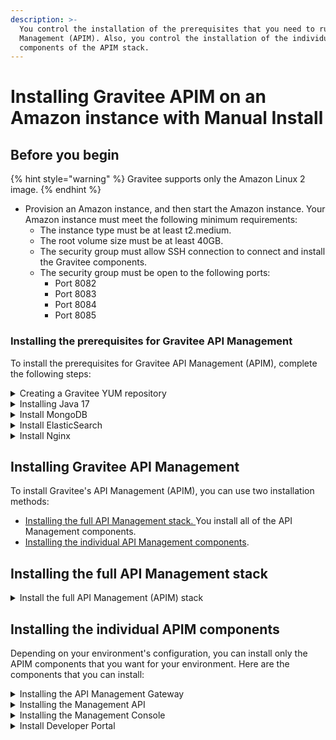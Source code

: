 ```yaml
---
description: >-
  You control the installation of the prerequisites that you need to run API
  Management (APIM). Also, you control the installation of the individual
  components of the APIM stack.
---
```


# Installing Gravitee APIM on an Amazon instance with Manual Install

## Before you begin

{% hint style="warning" %}
Gravitee supports only the Amazon Linux 2 image.
{% endhint %}

* Provision an Amazon instance, and then start the Amazon instance. Your Amazon instance must meet the following minimum requirements:
  * The instance type must be at least t2.medium.
  * The root volume size must be at least 40GB.
  * The security group must allow SSH connection to connect and install the Gravitee components.
  * The security group must be open to the following ports:
    * Port 8082
    * Port 8083
    * Port 8084
    * Port 8085

### Installing the prerequisites for Gravitee API Management

To install the prerequisites for Gravitee API Management (APIM), complete the following steps:

<details>

<summary>Creating a Gravitee YUM repository</summary>

1.  Create a file called `/etc/yum.repos.d/graviteeio.repo` using the following command:

    ```sh
    sudo tee -a /etc/yum.repos.d/graviteeio.repo <<EOF
    [graviteeio]
    name=graviteeio
    baseurl=https://packagecloud.io/graviteeio/rpms/el/7/\$basearch
    gpgcheck=0
    enabled=1
    gpgkey=https://packagecloud.io/graviteeio/rpms/gpgkey
    sslverify=1
    sslcacert=/etc/pki/tls/certs/ca-bundle.crt
    metadata_expire=300
    EOF
    ```
2.  (Optional) Enable GPG signature handling by installing the following packages using the following command:

    ```sh
    sudo yum install pygpgme yum-utils -y
    ```
3.  Refresh the local cache using the following command:

    {% code overflow="wrap" %}
    ```sh
    sudo yum -q makecache -y --disablerepo='*' --enablerepo='graviteeio'
    ```
    {% endcode %}

</details>

<details>

<summary>Installing  Java 17</summary>

1.  Enable the repository that contains Java:

    ```sh
    sudo amazon-linux-extras enable java-openjdk17
    ```
2.  Install Java using the following the command:

    ```sh
    sudo yum install java-17-openjdk -y
    ```
3.  Verify that you installed Java correctly using the following command:

    ```sh
    java -version
    ```

</details>

<details>

<summary>Install MongoDB</summary>

Gravitee API Management uses MongoDB as its default repository to store global configurations. To install MongoDB, complete the following steps:

1.  Create a file called `/etc/yum.repos.d/mongodb-org-7.0.repo` using the following command:

    ```sh
    case "`uname -i`" in
        x86_64|amd64)
            baseurl=https://repo.mongodb.org/yum/amazon/2/mongodb-org/7.0/x86_64/;;
        aarch64)
            baseurl=https://repo.mongodb.org/yum/amazon/2/mongodb-org/7.0/aarch64/;;
    esac

    sudo tee -a /etc/yum.repos.d/mongodb-org-7.0.repo <<EOF
    [mongodb-org-7.0]
    name=MongoDB Repository
    baseurl=${baseurl}
    gpgcheck=1
    enabled=1
    gpgkey=https://www.mongodb.org/static/pgp/server-7.0.asc
    EOF
    ```
2.  Install MongoDB using the following command:

    ```sh
    sudo yum install mongodb-org -y
    ```
3.  Enable MongoDB using the following commands:

    ```sh
    $ sudo systemctl daemon-reload
    $ sudo systemctl enable mongod
    ```
4.  Start MongoDB using the following command:

    ```sh
    sudo systemctl start mongod
    ```
5.  To verify that you installed MongoDB correctly, verify that there is a process listening on port 27017 using the following command:

    ```sh
    sudo ss -lntp '( sport = 27017 )'
    ```

</details>

<details>

<summary>Install ElasticSearch</summary>

Gravitee API Management uses ElasticSearch as the default reporting and analytics repository. To install ElasticSearch, complete the following steps:

1.  Create a file called `/etc/yum.repos.d/elasticsearch.repo` using the following command:

    ```sh
    sudo tee -a /etc/yum.repos.d/elasticsearch.repo <<EOF
    [elasticsearch]
    name=Elasticsearch repository for 8.x packages
    baseurl=https://artifacts.elastic.co/packages/8.x/yum
    gpgcheck=1
    gpgkey=https://artifacts.elastic.co/GPG-KEY-elasticsearch
    enabled=1
    autorefresh=1
    type=rpm-md
    EOF
    ```
2.  Install ElasticSearch using the following command:

    ```sh
    sudo yum install --enablerepo=elasticsearch elasticsearch -y
    sudo sed "0,/xpack.security.enabled:.*/s/xpack.security.enabled:.*/xpack.security.enabled: false/" -i /etc/elasticsearch/elasticsearch.yml
    ```
3.  Enable ElasticSearch using the following command:

    <pre class="language-sh"><code class="lang-sh"><strong>$ sudo systemctl daemon-reload
    </strong><strong>$ sudo systemctl enable elasticsearch.service
    </strong></code></pre>
4.  Start ElasticSearch using the following command:

    ```sh
    sudo systemctl start elasticsearch.service
    ```
5.  To verify that you installed ElasticSearch correctly, ensure that there is a process listening on port 9200 using following command:

    ```sh
    sudo ss -lntp '( sport = 9200 )'
    ```

</details>

<details>

<summary>Install Nginx</summary>

1.  Create a file called `/etc/yum.repos.d/nginx.repo` using the following command:

    ```sh
    sudo tee -a /etc/yum.repos.d/nginx.repo <<EOF
    [nginx-stable]
    name=nginx stable repo
    baseurl=http://nginx.org/packages/amzn2/\$releasever/\$basearch/
    gpgcheck=1
    enabled=1
    gpgkey=https://nginx.org/keys/nginx_signing.key
    module_hotfixes=true
    priority=9
    EOF
    ```
2.  Install Nginx using the following command:

    ```sh
    sudo amazon-linux-extras install nginx1
    ```
3.  Enable Nginx by using the following commands:

    <pre class="language-sh"><code class="lang-sh">$ sudo systemctl daemon-reload
    <strong>$ sudo systemctl enable nginx
    </strong></code></pre>
4.  Start Nginx using the following command:

    ```sh
    sudo systemctl start nginx
    ```
5.  Verify that there is process listening on port 80 using the following command:

    ```sh
    sudo ss -lntp '( sport = 80 )'
    ```

</details>

## Installing Gravitee API Management

To install Gravitee's API Management (APIM), you can use two installation methods:&#x20;

* [Installing the full API Management stack. ](manual-install.md#installing-the-full-api-management-stack)You install all of the API Management components.
* [Installing the individual API Management components](manual-install.md#installing-the-individual-apim-components).

## Installing the full API Management stack

<details>

<summary>Install the full API Management (APIM) stack</summary>

1.  Install Gravitee’s APIM components using the following command:

    ```sh
    sudo yum install graviteeio-apim-4x -y
    ```
2.  Enable the Gateway and the Management API using the following commands:

    <pre class="language-sh"><code class="lang-sh"><strong>$ sudo systemctl daemon-reload
    </strong>$ sudo systemctl enable graviteeio-apim-gateway
    $ sudo systemctl enable graviteeio-apim-rest-api
    </code></pre>
3.  Start the Gateway and the Management API using the following command:

    ```sh
    $ sudo systemctl start graviteeio-apim-gateway
    $ sudo systemctl start graviteeio-apim-rest-api
    ```
4.  Restart Nginx using the following command:

    ```sh
    sudo systemctl restart nginx
    ```

Verification

To verify that you installed the full APIM stack, complete the following steps:

1. Verify that you installed the prerequisites correctly using the following command:

```sh
sudo journalctl -f
```

2. Verify that there are processes listening on the correct ports using the following commands:

```sh
$ sudo ss -lntp '( sport = 8082 )'
$ sudo ss -lntp '( sport = 8083 )'
$ sudo ss -lntp '( sport = 8084 )'
$ sudo ss -lntp '( sport = 8085 )'
```

3. Send three API calls to ensure that you installed the APIM stack using the following sub-steps:

&#x20;       a.  Send a GET request using the following command:

```bash
$ curl -X GET http://localhost:8082/
```

If you installed the APIM stack correctly, the API call returns the following message: ‘No context-path matches the request URI’.       &#x20;

&#x20;       b. Send two GET requests using the following commands:

```bash
$ curl -X GET http://localhost:8083/management/organizations/DEFAULT/console
$ curl -X GET http://localhost:8083/portal/environments/DEFAULT/apis
```

If you installed the APIM with the default configurations, both API calls return a JSON payload response.

</details>

## Installing the individual APIM components

Depending on your environment's configuration, you can install only the APIM components that you want for your environment. Here are the components that you can install:

<details>

<summary>Installing the API Management Gateway</summary>

1.  Install the APIM Gateway using the following command:

    ```sh
    sudo yum install graviteeio-apim-gateway-4x -y
    ```
2.  Enable the Gateway using the following commands:

    ```sh
    $ sudo systemctl daemon-reload
    $ sudo systemctl enable graviteeio-apim-gateway
    ```
3.  Start the APIM Gateway using the following command:

    ```sh
    sudo systemctl start graviteeio-apim-gateway
    ```

Verification&#x20;

Verify that you installed the APIM Gateway correctly by completing the following steps:

1.  Verify that you installed the prerequisites correctly using the following command:

    ```sh
    sudo journalctl -f
    ```

<!---->

2. Ensure that there is a process listening on the 8082 port using the following command:

```sh
sudo ss -lntp '( sport = 8082 )'
```

3. Send a GET request to the APIM Gateway by using the following command:

```sh
curl -X GET http://localhost:8082/
```

</details>

<details>

<summary>Installing the Management API</summary>

1.  Install the Management API using the following command:

    ```sh
    sudo yum install graviteeio-apim-rest-api-4x -y
    ```
2.  Enable the Management API using the following commands:

    ```sh
    $ sudo systemctl daemon-reload
    $ sudo systemctl enable graviteeio-apim-rest-api
    ```
3.  Start the REST API using the following command:

    ```sh
    sudo systemctl start graviteeio-apim-rest-api
    ```

Verification

To verify that you installed the APIM gateway correctly, complete the following steps:

1.  Verify that you installed the prerequisites using the following command:

    ```sh
    sudo journalctl -f
    ```
2.  Verify that there is a process listening on the 8083 port:

    ```sh
    sudo ss -lntp '( sport = 8083 )'
    ```
3. To ensure that you installed the APIM COnsole and the APIM Portal correctly, send two GET requests using the following commands:

```sh
$ curl -X GET http://localhost:8083/management/organizations/DEFAULT/console
$ curl -X GET http://localhost:8083/portal/environments/DEFAULT/apis
```

</details>

<details>

<summary>Installing the Management Console</summary>

**Note:** The Management Console provides the following configurations:&#x20;

* A JavaScript application. You can find the JavaScript application at the following file location: `/opt/graviteeio/apim/management-ui`.&#x20;
* A Nginx configuration. You can find the Nginx configuration at the following file location: `/etc/nginx/conf.d/graviteeio-apim-management-ui.conf`

1.  Install the Management Console using the following command:

    ```sh
    sudo yum install graviteeio-apim-management-ui-4x -y
    ```
2.  Restart Niginx using the following command:

    ```sh
    sudo systemctl restart nginx
    ```

Verification

1.  Verify that there is a process listening on port 8084 using the following command:

    ```sh
    sudo ss -lntp '( sport = 8084 )'
    ```

</details>

<details>

<summary>Install Developer Portal</summary>

**Note:** The Developer Portal provides the following configurations:

* A JavaScript application. You can find the JavaScript application at the following file location: `/opt/graviteeio/apim/management-ui`.
* A Nginx configuration. You can find the Nginx configuration at the following file location: `/etc/nginx/conf.d/graviteeio-apim-management-ui.conf`.

1.  Install the Developer Portal by using the following the command:

    ```sh
    sudo yum install graviteeio-apim-portal-ui-4x -y
    ```
2.  Restart Nginx by using the following command:

    ```sh
    sudo systemctl restart nginx
    ```

Verification

* To verify that you installed the Developer Portal correctly, ensure that there is a process listening on the 8085 port using the following command:

```sh
sudo ss -lntp '( sport = 8085 )'
```

</details>
